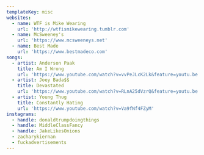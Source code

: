 ```yaml
---
templateKey: misc
websites:
  - name: WTF is Mike Wearing
    url: 'http://wtfismikewearing.tumblr.com'
  - name: McSweeney's
    url: 'https://www.mcsweeneys.net'
  - name: Best Made
    url: 'https://www.bestmadeco.com'
songs:
  - artist: Anderson Paak
    title: Am I Wrong
    url: 'https://www.youtube.com/watch?v=vvPeJLcK2Lk&feature=youtu.be'
  - artist: Joey Bada$$
    title: Devastated
    url: 'https://www.youtube.com/watch?v=RLnA25dVzrQ&feature=youtu.be'
  - artist: Young Thug
    title: Constantly Hating
    url: 'https://www.youtube.com/watch?v=Va9fNf4FZyM'
instagrams:
  - handle: donaldtrumpdoingthings
  - handle: MiddleClassFancy
  - handle: JakeLikesOnions
  - zacharykiernan
  - fuckadvertisements
---
```


